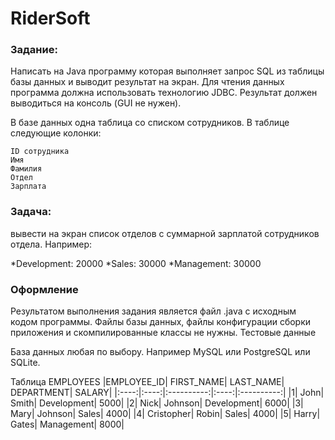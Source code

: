 # RiderSoft
### Задание:

Написать на Java программу которая выполняет запрос SQL из таблицы базы данных и выводит результат на экран.
Для чтения данных программа должна использовать технологию JDBC.
Результат должен выводиться на консоль (GUI не нужен).

В базе данных одна таблица со списком сотрудников. В таблице следующие колонки:

    ID сотрудника
    Имя
    Фамилия
    Отдел
    Зарплата

### Задача: 
вывести на экран список отделов с суммарной зарплатой сотрудников отдела. Например:

*Development: 20000
*Sales: 30000
*Management: 30000

### Оформление

Результатом выполнения задания является файл .java с исходным кодом программы.
Файлы базы данных, файлы конфигурации сборки приложения и скомпилированные классы не нужны.
Тестовые данные

База данных любая по выбору. Например MySQL или PostgreSQL или SQLite.

Таблица EMPLOYEES
|EMPLOYEE_ID| 	FIRST_NAME| 	LAST_NAME| 	DEPARTMENT| 	SALARY|
|:----:|:----:|:----------:|:----:|:----------:|
|1|  	           John| 	     Smith|     	Development| 	5000|
|2|	           Nick| 	     Johnson|  	Development| 	6000|
|3| 	           Mary| 	     Johnson|  	Sales| 	      4000|
|4|              Cristopher|  Robin|    	Sales| 	      4000|
|5| 	           Harry| 	     Gates| 	    Management| 	  8000|
